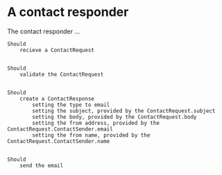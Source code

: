 # A contact responder

The contact responder ...

    Should
        recieve a ContactRequest


    Should
        validate the ContactRequest


    Should
        create a ContactResponse 
            setting the type to email
            setting the subject, provided by the ContactRequest.subject
            setting the body, provided by the ContactRequest.body
            setting the from address, provided by the ContactRequest.ContactSender.email
            setting the from name, provided by the ContactRequest.ContactSender.name


    Should
        send the email
